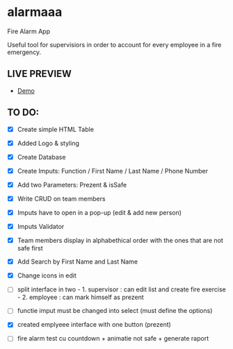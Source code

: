 # alarmaaa
Fire Alarm App

Useful tool for supervisiors in order to account for every employee in a fire emergency.

## LIVE PREVIEW
- [Demo](https://github.com/deaktiberiu/alarmaaa/)  


## TO DO: 

- [x] Create simple HTML Table
- [x] Added Logo & styling
- [x] Create Database 
- [x] Create Imputs: Function / First Name / Last Name / Phone Number
- [x] Add two Parameters: Prezent & isSafe 
- [x] Write CRUD on team members 
- [x] Imputs have to open in a pop-up (edit & add new person)
- [x] Imputs Validator 
- [x] Team members display in alphabethical order with the ones that are not safe first
- [x] Add Search by First Name and Last Name
- [x] Change icons in edit
- [ ] split interface in two    - 1. supervisor : can edit list and create fire exercise
                                - 2. employee : can mark himself as prezent
- [ ] functie imput must be changed into select (must define the options)
- [x] created emplyeee interface with one button (prezent)
- [ ] fire alarm test cu countdown + animatie not safe + generate raport 




 
